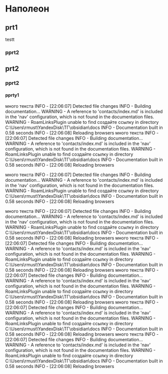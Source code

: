 # Наполеон

## prt1
testt

### pprt2

## prt2
### pprt2
#### pprty1

много текста
INFO    -  [22:06:07] Detected file changes
INFO    -  Building documentation...
WARNING -  A reference to 'contacts/index.md' is included in the 'nav' configuration, which is not found in the
           documentation files.
WARNING -  RoamLinksPlugin unable to find создайте ссылку in directory C:\Users\rmust\YandexDisk\ТГ\obsidian\docs
INFO    -  Documentation built in 0.58 seconds
INFO    -  [22:06:08] Reloading browsers
много текста
INFO    -  [22:06:07] Detected file changes
INFO    -  Building documentation...
WARNING -  A reference to 'contacts/index.md' is included in the 'nav' configuration, which is not found in the
           documentation files.
WARNING -  RoamLinksPlugin unable to find создайте ссылку in directory C:\Users\rmust\YandexDisk\ТГ\obsidian\docs
INFO    -  Documentation built in 0.58 seconds
INFO    -  [22:06:08] Reloading browsers

много текста
INFO    -  [22:06:07] Detected file changes
INFO    -  Building documentation...
WARNING -  A reference to 'contacts/index.md' is included in the 'nav' configuration, which is not found in the
           documentation files.
WARNING -  RoamLinksPlugin unable to find создайте ссылку in directory C:\Users\rmust\YandexDisk\ТГ\obsidian\docs
INFO    -  Documentation built in 0.58 seconds
INFO    -  [22:06:08] Reloading browsers

много текста
INFO    -  [22:06:07] Detected file changes
INFO    -  Building documentation...
WARNING -  A reference to 'contacts/index.md' is included in the 'nav' configuration, which is not found in the
           documentation files.
WARNING -  RoamLinksPlugin unable to find создайте ссылку in directory C:\Users\rmust\YandexDisk\ТГ\obsidian\docs
INFO    -  Documentation built in 0.58 seconds
INFO    -  [22:06:08] Reloading browsers
много текста
INFO    -  [22:06:07] Detected file changes
INFO    -  Building documentation...
WARNING -  A reference to 'contacts/index.md' is included in the 'nav' configuration, which is not found in the
           documentation files.
WARNING -  RoamLinksPlugin unable to find создайте ссылку in directory C:\Users\rmust\YandexDisk\ТГ\obsidian\docs
INFO    -  Documentation built in 0.58 seconds
INFO    -  [22:06:08] Reloading browsers
много текста
INFO    -  [22:06:07] Detected file changes
INFO    -  Building documentation...
WARNING -  A reference to 'contacts/index.md' is included in the 'nav' configuration, which is not found in the
           documentation files.
WARNING -  RoamLinksPlugin unable to find создайте ссылку in directory C:\Users\rmust\YandexDisk\ТГ\obsidian\docs
INFO    -  Documentation built in 0.58 seconds
INFO    -  [22:06:08] Reloading browsers
много текста
INFO    -  [22:06:07] Detected file changes
INFO    -  Building documentation...
WARNING -  A reference to 'contacts/index.md' is included in the 'nav' configuration, which is not found in the
           documentation files.
WARNING -  RoamLinksPlugin unable to find создайте ссылку in directory C:\Users\rmust\YandexDisk\ТГ\obsidian\docs
INFO    -  Documentation built in 0.58 seconds
INFO    -  [22:06:08] Reloading browsers
много текста
INFO    -  [22:06:07] Detected file changes
INFO    -  Building documentation...
WARNING -  A reference to 'contacts/index.md' is included in the 'nav' configuration, which is not found in the
           documentation files.
WARNING -  RoamLinksPlugin unable to find создайте ссылку in directory C:\Users\rmust\YandexDisk\ТГ\obsidian\docs
INFO    -  Documentation built in 0.58 seconds
INFO    -  [22:06:08] Reloading browsers
